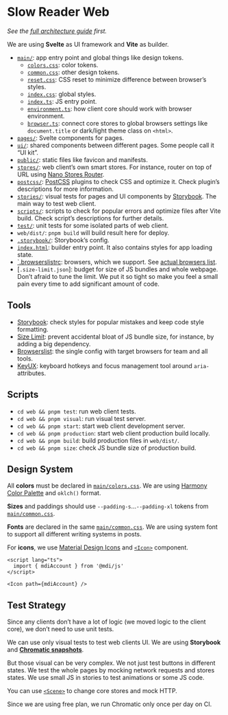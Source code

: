 # Slow Reader Web

_See the [full architecture guide](../README.md) first._

We are using **Svelte** as UI framework and **Vite** as builder.

- [`main/`](./main): app entry point and global things like design tokens.
  - [`colors.css`](./main/colors.css): color tokens.
  - [`common.css`](./main/common.css): other design tokens.
  - [`reset.css`](./main/reset.css): CSS reset to minimize difference between browser’s styles.
  - [`index.css`](./main/index.css): global styles.
  - [`index.ts`](./main/index.ts): JS entry point.
  - [`environment.ts`](./main/environment.ts): how client core should work with browser environment.
  - [`browser.ts`](./main/browser.ts): connect core stores to global browsers settings like `document.title` or dark/light theme class on `<html>`.
- [`pages/`](./pages/): Svelte components for pages.
- [`ui/`](./ui/): shared components between different pages. Some people call it “UI kit”.
- [`public/`](./public/): static files like favicon and manifests.
- [`stores/`](./stores/): web client’s own smart stores. For instance, router on top of URL using [Nano Stores Router](https://github.com/nanostores/router).
- [`postcss/`](./postcss/): [PostCSS](https://postcss.org/) plugins to check CSS and optimize it. Check plugin’s descriptions for more information.
- [`stories/`](./stories/): visual tests for pages and UI components by [Storybook](https://storybook.js.org/). The main way to test web client.
- [`scripts/`](./scripts/): scripts to check for popular errors and optimize files after Vite build. Check script’s descriptions for further details.
- [`test/`](./test/): unit tests for some isolated parts of web client.
- `web/dist/`: `pnpm build` will build result here for deploy.
- [`.storybook/`](./.storybook/): Storybook’s config.
- [`index.html`](./index.html): builder entry point. It also contains styles for app loading state.
- [`.browserslistrc](./.browserslistrc): browsers, which we support. See [actual browsers list](https://browsersl.ist/#q=defaults+and+supports+es6-module).
- [`.size-limit.json`]: budget for size of JS bundles and whole webpage. Don’t afraid to tune the limit. We put it so tight so make you feel a small pain every time to add significant amount of code.

## Tools

- [Storybook](https://storybook.js.org/): check styles for popular mistakes and keep code style formatting.
- [Size Limit](https://github.com/ai/size-limit/): prevent accidental bloat of JS bundle size, for instance, by adding a big dependency.
- [Browserslist](https://github.com/browserslist/browserslist): the single config with target browsers for team and all tools.
- [KeyUX](https://github.com/ai/keyux): keyboard hotkeys and focus management tool around `aria-` attributes.

## Scripts

- `cd web && pnpm test`: run web client tests.
- `cd web && pnpm visual`: run visual test server.
- `cd web && pnpm start`: start web client development server.
- `cd web && pnpm production`: start web client production build locally.
- `cd web && pnpm build`: build production files in `web/dist/`.
- `cd web && pnpm size`: check JS bundle size of production build.

## Design System

All **colors** must be declared in [`main/colors.css`](./main/colors.css). We are using [Harmony Color Palette](https://github.com/evilmartians/harmony) and `oklch()` format.

**Sizes** and paddings should use `--padding-s`…`--padding-xl` tokens from [`main/common.css`](./main/common.css).

**Fonts** are declared in the same [`main/common.css`](./main/common.css). We are using system font to support all different writing systems in posts.

For **icons**, we use [Material Design Icons](https://pictogrammers.com/library/mdi/) and [`<Icon>`](./ui/icon.svelte) component.

```svelte
<script lang="ts">
  import { mdiAccount } from '@mdi/js'
</script>

<Icon path={mdiAccount} />
```

## Test Strategy

Since any clients don’t have a lot of logic (we moved logic to the client core), we don’t need to use unit tests.

We can use only visual tests to test web clients UI. We are using **Storybook** and **[Chromatic snapshots](https://www.chromatic.com/builds?appId=65678843aa11589739e8fbee)**.

But those visual can be very complex. We not just test buttons in different states. We test the whole pages by mocking network requests and stores states. We use small JS in stories to test animations or some JS code.

You can use [`<Scene>`](./stories/scene.svelte) to change core stores and mock HTTP.

Since we are using free plan, we run Chromatic only once per day on CI.

